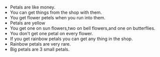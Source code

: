 - Petals are like money.
- You can get things from the shop with them.
- You get flower petels when you run into them.
- Petals are yellow
- You get one on sun flowers,two on bell flowers,and one on butterflies.
- You don't get one petal on every flower.
- If you get rainbow petals you can get any thing in the shop.
- Rainbow petals are very rare.
- Big petals are 3 small petals.
